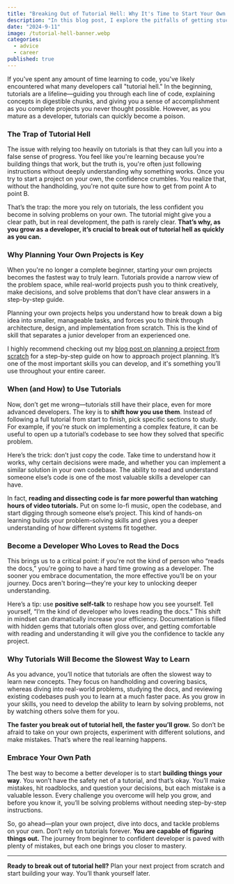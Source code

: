 ```yaml
---
title: "Breaking Out of Tutorial Hell: Why It's Time to Start Your Own Projects"
description: "In this blog post, I explore the pitfalls of getting stuck in 'tutorial hell,' the importance of starting your own projects as you grow as a developer, and how to effectively use tutorials for specific challenges while building your skills independently."
date: "2024-9-11"
image: /tutorial-hell-banner.webp
categories:
  - advice
  - career
published: true
---
```


If you've spent any amount of time learning to code, you've likely encountered what many developers call "tutorial hell." In the beginning, tutorials are a lifeline—guiding you through each line of code, explaining concepts in digestible chunks, and giving you a sense of accomplishment as you complete projects you never thought possible. However, as you mature as a developer, tutorials can quickly become a poison.

### The Trap of Tutorial Hell

The issue with relying too heavily on tutorials is that they can lull you into a false sense of progress. You feel like you're learning because you're building things that work, but the truth is, you're often just following instructions without deeply understanding why something works. Once you try to start a project on your own, the confidence crumbles. You realize that, without the handholding, you're not quite sure how to get from point A to point B.

That’s the trap: the more you rely on tutorials, the less confident you become in solving problems on your own. The tutorial might give you a clear path, but in real development, the path is rarely clear. **That’s why, as you grow as a developer, it’s crucial to break out of tutorial hell as quickly as you can.**

### Why Planning Your Own Projects is Key

When you're no longer a complete beginner, starting your own projects becomes the fastest way to truly learn. Tutorials provide a narrow view of the problem space, while real-world projects push you to think creatively, make decisions, and solve problems that don't have clear answers in a step-by-step guide.

Planning your own projects helps you understand how to break down a big idea into smaller, manageable tasks, and forces you to think through architecture, design, and implementation from scratch. This is the kind of skill that separates a junior developer from an experienced one.

I highly recommend checking out my [blog post on planning a project from scratch](https://jimmymcbride.dev/blog/planning-a-project-from-scratch) for a step-by-step guide on how to approach project planning. It’s one of the most important skills you can develop, and it's something you’ll use throughout your entire career.

### When (and How) to Use Tutorials

Now, don’t get me wrong—tutorials still have their place, even for more advanced developers. The key is to **shift how you use them**. Instead of following a full tutorial from start to finish, pick specific sections to study. For example, if you're stuck on implementing a complex feature, it can be useful to open up a tutorial’s codebase to see how they solved that specific problem.

Here’s the trick: don’t just copy the code. Take time to understand how it works, why certain decisions were made, and whether you can implement a similar solution in your own codebase. The ability to read and understand someone else’s code is one of the most valuable skills a developer can have.

In fact, **reading and dissecting code is far more powerful than watching hours of video tutorials.** Put on some lo-fi music, open the codebase, and start digging through someone else’s project. This kind of hands-on learning builds your problem-solving skills and gives you a deeper understanding of how different systems fit together.

### Become a Developer Who Loves to Read the Docs

This brings us to a critical point: if you're not the kind of person who “reads the docs,” you're going to have a hard time growing as a developer. The sooner you embrace documentation, the more effective you’ll be on your journey. Docs aren't boring—they're your key to unlocking deeper understanding.

Here’s a tip: use **positive self-talk** to reshape how you see yourself. Tell yourself, “I’m the kind of developer who loves reading the docs.” This shift in mindset can dramatically increase your efficiency. Documentation is filled with hidden gems that tutorials often gloss over, and getting comfortable with reading and understanding it will give you the confidence to tackle any project.

### Why Tutorials Will Become the Slowest Way to Learn

As you advance, you’ll notice that tutorials are often the slowest way to learn new concepts. They focus on handholding and covering basics, whereas diving into real-world problems, studying the docs, and reviewing existing codebases push you to learn at a much faster pace. As you grow in your skills, you need to develop the ability to learn by solving problems, not by watching others solve them for you.

**The faster you break out of tutorial hell, the faster you’ll grow.** So don’t be afraid to take on your own projects, experiment with different solutions, and make mistakes. That’s where the real learning happens.

### Embrace Your Own Path

The best way to become a better developer is to start **building things your way**. You won’t have the safety net of a tutorial, and that’s okay. You’ll make mistakes, hit roadblocks, and question your decisions, but each mistake is a valuable lesson. Every challenge you overcome will help you grow, and before you know it, you’ll be solving problems without needing step-by-step instructions.

So, go ahead—plan your own project, dive into docs, and tackle problems on your own. Don’t rely on tutorials forever. **You are capable of figuring things out.** The journey from beginner to confident developer is paved with plenty of mistakes, but each one brings you closer to mastery.

---

**Ready to break out of tutorial hell?** Plan your next project from scratch and start building your way. You’ll thank yourself later.

